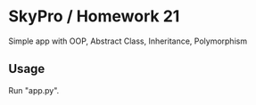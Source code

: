 # SkyPro / Homework 21

Simple app with OOP, Abstract Class, Inheritance, Polymorphism

## Usage

Run "app.py".